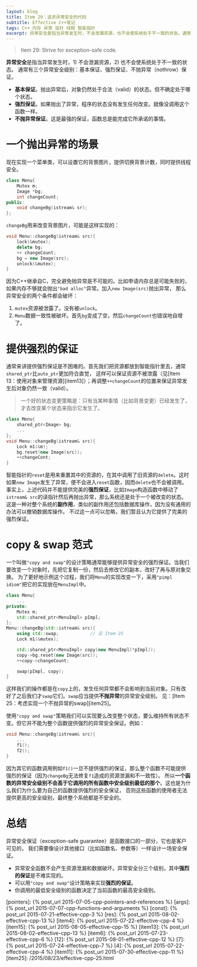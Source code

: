 ```yaml
---
layout: blog
title: Item 29：追求异常安全的代码
subtitle: Effective C++笔记
tags: C++ 内存 异常 指针 线程 智能指针
excerpt: 异常安全是指当异常发生时，不会泄漏资源，也不会使系统处于不一致的状态。通常有三个异常安全级别：基本保证、强烈保证、不抛异常（nothrow）保证。
---
```


> Item 29: Strive for exception-safe code.

**异常安全**是指当异常发生时，1) 不会泄漏资源，2) 也不会使系统处于不一致的状态。
通常有三个异常安全级别：基本保证、强烈保证、不抛异常（nothrow）保证。

* **基本保证**。抛出异常后，对象仍然处于合法（valid）的状态。但不确定处于哪个状态。
* **强烈保证**。如果抛出了异常，程序的状态没有发生任何改变。就像没调用这个函数一样。
* **不抛异常保证**。这是最强的保证，函数总是能完成它所承诺的事情。

<!--more-->

# 一个抛出异常的场景

现在实现一个菜单类，可以设置它的背景图片，提供切换背景计数，同时提供线程安全。

```cpp
class Menu{
    Mutex m;
    Image *bg;
    int changeCount;
public:
    void changeBg(istream& sr);
};
```

`changeBg`用来改变背景图片，可能是这样实现的：

```cpp
void Menu::changeBg(istream& src){
    lock(&mutex);
    delete bg;
    ++ changeCount;
    bg = new Image(src);
    unlock(&mutex);
}
```

因为C++继承自C，完全避免抛异常是不可能的。比如申请内存总是可能失败的，如果内存不够就会抛出`"bad alloc"`异常。加入`new Image(src)`抛出异常，
那么异常安全的两个条件都会破坏：

1. `mutex`资源被泄露了。没有被`unlock`。
2. `Menu`数据一致性被破坏。首先`bg`变成了空，然后`changeCount`也错误地自增了。

# 提供强烈的保证

通常来讲提供强烈保证是不困难的。首先我们把资源都放到智能指针里去，通常`shared_ptr`比`auto_ptr`更加符合直觉，
这样可以保证资源不被泄露（见[Item 13：使用对象来管理资源][item13]）；再调整`++changeCount`的位置来保证异常发生后对象仍然一致（valid）。

> 一个好的状态变更策略是：只有当某种事情（比如背景变更）已经发生了，才去改变某个状态来指示它发生了。

```cpp
class Menu{
    shared_ptr<Image> bg;
    ...
};
void Menu::changeBg(istream& src){
    Lock m1(&m);
    bg.reset(new Image(src));
    ++changeCont;
}
```

智能指针的`reset`是用来重置其中的资源的，在其中调用了旧资源的`delete`。这时如果`new Image`发生了异常，便不会进入`reset`函数，因而`delete`也不会被调用。
事实上，上述代码并不能提供完美的**强烈保证**，比如`Image`构造函数中移动了`istream& src`的读指针然后再抛出异常，那么系统还是处于一个被改变的状态。
这是一种对整个系统的**副作用**，类似的副作用还包括数据库操作，因为没有通用的办法可以撤销数据库操作。
不过这一点可以忽略，我们暂且认为它提供了完美的强烈保证。

# copy & swap 范式

一个叫做`"copy and swap"`的设计策略通常能够提供异常安全的强烈保证。当我们要改变一个对象时，先把它复制一份，然后去修改它的副本，改好了再与原对象交换。
为了更好地示例这个过程，我们将`Menu`的实现改变一下，采用`"pimpl idiom"`把它的实现放在`MenuImpl`中。

```cpp
class Menu{
    ...
private:
    Mutex m;
    std::shared_ptr<MenuImpl> pImpl;
};
Menu::changeBg(std::istream& src){
    using std::swap;            // 见 Item 25
    Lock m1(&mutex);

    std::shared_ptr<MenuImpl> copy(new MenuImpl(*pImpl));
    copy->bg.reset(new Image(src));
    ++copy->changeCount;

    swap(pImpl, copy);
}
```

这样我们的操作都是在`copy`上的，发生任何异常都不会影响到当前对象。只有改好了之后我们才`swap`它们。`swap`应当提供**不抛异常**的异常安全级别。
见：[Item 25：考虑实现一个不抛异常的swap][item25]。

使用`"copy and swap"`策略我们可以实现要么改变整个状态，要么维持所有状态不变。但它并不能为整个函数提供强烈的异常安全保证。例如：

```cpp
void Menu::changeBg(istream& src){
    ...
    f1();
    f2();
}
```

因为其它的函数调用例如`f1()`一旦不提供强烈的保证，那么整个函数不可能提供强烈的保证（因为`changeBg`无法修复`f1`造成的资源泄漏和不一致性）。
所以**一个函数的异常安全级别不会高于它调用的所有函数中安全级别最低的那个**。这也是为什么我们为什么要为自己的函数提供强烈的安全保证，
否则这些函数的使用者无法提供更高的安全级别，最终整个系统都是不安全的。

# 总结

异常安全保证（exception-safe guarantee）是函数接口的一部分，它也是客户可见的，
我们需要像设计其他接口（比如函数名、参数等）一样设计一场安全保证。

* 异常安全函数不会产生资源泄漏和数据破坏。异常安全分三个级别，其中**强烈的保证**是不难实现的。
* 可以用`"copy and swap"`设计策略来实现**强烈的保证**。
* 你调用的最低安全级别的函数决定了当前函数的最高安全级别。

[pointers]: {% post_url 2015-07-05-cpp-pointers-and-references %}
[args]: {% post_url 2015-07-07-cpp-functions-and-arguments %}
[const]: {% post_url 2015-07-21-effective-cpp-3 %}
[res]: {% post_url 2015-08-02-effective-cpp-13 %}
[item4]: {% post_url 2015-07-22-effective-cpp-4 %}
[item15]: {% post_url 2015-08-05-effective-cpp-15 %}
[item13]: {% post_url 2015-08-02-effective-cpp-13 %}
[item6]: {% post_url 2015-07-23-effective-cpp-6 %}
[12]: {% post_url 2015-08-01-effective-cpp-12 %}
[7]: {% post_url 2015-07-24-effective-cpp-7 %}
[4]: {% post_url 2015-07-22-effective-cpp-4 %}
[item11]: {% post_url 2015-07-30-effective-cpp-11 %}
[item25]: /2015/08/23/effective-cpp-25.html

